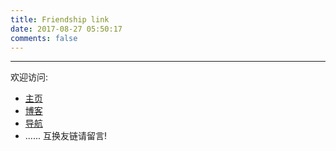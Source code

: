 ```yaml
---
title: Friendship link
date: 2017-08-27 05:50:17
comments: false
---
```


<hr>
欢迎访问:

- [主页](https://home.dmgroup.site/)
- [博客](https://www.dmgroup.site/)
- [导航](https://navi.dmgroup.site/)
- ......
  互换友链请留言!
